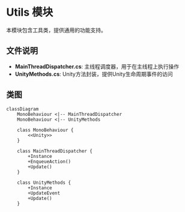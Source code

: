 # Utils 模块

本模块包含工具类，提供通用的功能支持。

## 文件说明

- **MainThreadDispatcher.cs**: 主线程调度器，用于在主线程上执行操作
- **UnityMethods.cs**: Unity方法封装，提供Unity生命周期事件的访问

## 类图

```mermaid
classDiagram
    MonoBehaviour <|-- MainThreadDispatcher
    MonoBehaviour <|-- UnityMethods

    class MonoBehaviour {
        <<Unity>>
    }

    class MainThreadDispatcher {
        +Instance
        +EnqueueAction()
        +Update()
    }

    class UnityMethods {
        +Instance
        +UpdateEvent
        +Update()
    }
```
